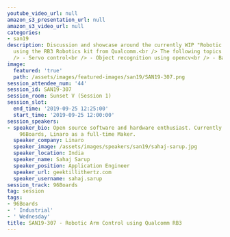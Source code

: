 ```yaml
---
youtube_video_url: null
amazon_s3_presentation_url: null
amazon_s3_video_url: null
categories:
- san19
description: Discussion and showcase around the currently WIP "Robotic Arm Project"
  using the RB3 Robotics kit from Qualcomm.<br /> The following topics will be covered:<br
  /> - Servo control<br /> - Object recognition using opencv<br /> - Basic voice control
image:
  featured: 'true'
  path: /assets/images/featured-images/san19/SAN19-307.png
session_attendee_num: '44'
session_id: SAN19-307
session_room: Sunset V (Session 1)
session_slot:
  end_time: '2019-09-25 12:25:00'
  start_time: '2019-09-25 12:00:00'
session_speakers:
- speaker_bio: Open source software and hardware enthusiast. Currently working at
    96Boards, Linaro as a full-time Maker.
  speaker_company: Linaro
  speaker_image: /assets/images/speakers/san19/sahaj-sarup.jpg
  speaker_location: India
  speaker_name: Sahaj Sarup
  speaker_position: Application Engineer
  speaker_url: geektillithertz.com
  speaker_username: sahaj.sarup
session_track: 96Boards
tag: session
tags:
- 96Boards
- ' Industrial'
- ' Wednesday'
title: SAN19-307 - Robotic Arm Control using Qualcomm RB3
---
```

